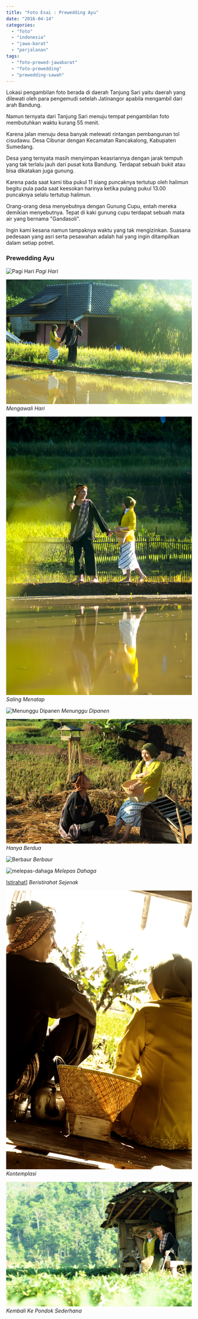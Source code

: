 ```yaml
---
title: "Foto Esai : Prewedding Ayu"
date: "2016-04-14"
categories: 
  - "foto"
  - "indonesia"
  - "jawa-barat"
  - "perjalanan"
tags: 
  - "foto-prewed-jawabarat"
  - "foto-prewedding"
  - "prewedding-sawah"
---
```


Lokasi pengambilan foto berada di daerah Tanjung Sari yaitu daerah yang dilewati oleh para pengemudi setelah Jatinangor apabila mengambil dari arah Bandung.

Namun ternyata dari Tanjung Sari menuju tempat pengambilan foto membutuhkan waktu kurang 55 menit.

Karena jalan menuju desa banyak melewati rintangan pembangunan tol cisudawu. Desa Cibunar dengan Kecamatan Rancakalong, Kabupaten Sumedang.

Desa yang ternyata masih menyimpan keasriannya dengan jarak tempuh yang tak terlalu jauh dari pusat kota Bandung. Terdapat sebuah bukit atau bisa dikatakan juga gunung.

Karena pada saat kami tiba pukul 11 siang puncaknya tertutup oleh halimun begitu pula pada saat keesokan harinya ketika pulang pukul 13.00 puncaknya selalu tertutup halimun.

Orang-orang desa menyebutnya dengan Gunung Cupu, entah mereka demikian menyebutnya. Tepat di kaki gunung cupu terdapat sebuah mata air yang bernama "Gandasoli".

Ingin kami kesana namun tampaknya waktu yang tak mengizinkan. Suasana pedesaan yang asri serta pesawahan adalah hal yang ingin ditampilkan dalam setiap potret.

### Prewedding Ayu

![Pagi Hari](images/pagi-hari.jpg) 
*Pagi Hari*

![Mengawali Hari](images/mengawali-hari.jpg) 
*Mengawali Hari*

![Saling Menatap](images/saling-menatap.jpg)
*Saling Menatap*

![Menunggu Dipanen](images/menunggu.jpg) 
*Menunggu Dipanen*

![Hanya Berdua](images/hanya-berdua.jpg) 
*Hanya Berdua*

![Berbaur](images/berbaur-dengan-lainnya.jpg) 
*Berbaur*

![melepas-dahaga](images/melepas-dahaga.jpg) 
*Melepas Dahaga*

[Istirahat](images/Istirahat.jpg)] 
*Beristirahat Sejenak*

![Kontemplasi](images/kontemplasi.jpg) 
*Kontemplasi*

![Kembali Ke Pondok Sederhana](images/kembali-ke-pondok-sederhana.jpg) 
*Kembali Ke Pondok Sederhana*
